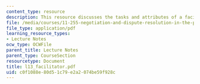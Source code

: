 ```yaml
---
content_type: resource
description: This resource discusses the tasks and attributes of a facilitator.
file: /media/courses/11-255-negotiation-and-dispute-resolution-in-the-public-sector-spring-2005/c0f1088e80d51c79e2a2074be59f928c_l13_facilitator.pdf
file_type: application/pdf
learning_resource_types:
- Lecture Notes
ocw_type: OCWFile
parent_title: Lecture Notes
parent_type: CourseSection
resourcetype: Document
title: l13_facilitator.pdf
uid: c0f1088e-80d5-1c79-e2a2-074be59f928c
---
```

